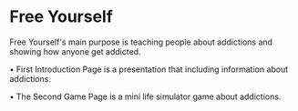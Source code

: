 # Free Yourself

Free Yourself's main purpose is teaching people about addictions and showing how anyone get addicted.

• First Introduction Page is a presentation that including information about addictions.

• The Second Game Page is a mini life simulator game about addictions.

